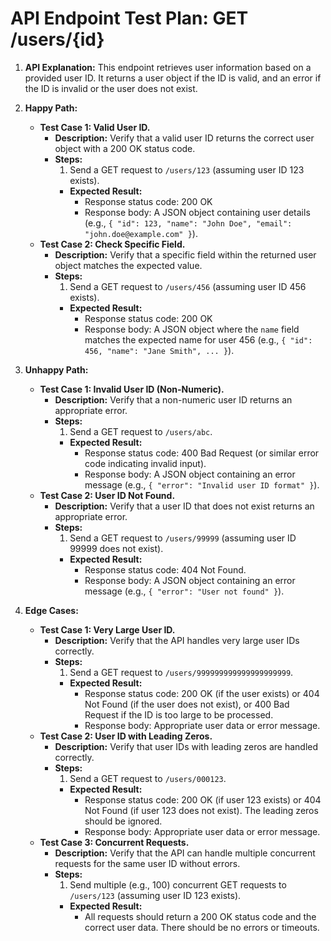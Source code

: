 # API Endpoint Test Plan: GET /users/{id}

1.  **API Explanation:** This endpoint retrieves user information based on a provided user ID. It returns a user object if the ID is valid, and an error if the ID is invalid or the user does not exist.

2.  **Happy Path:**
    *   **Test Case 1: Valid User ID.**
        *   **Description:** Verify that a valid user ID returns the correct user object with a 200 OK status code.
        *   **Steps:**
            1.  Send a GET request to `/users/123` (assuming user ID 123 exists).
            *   **Expected Result:**
                *   Response status code: 200 OK
                *   Response body: A JSON object containing user details (e.g., `{ "id": 123, "name": "John Doe", "email": "john.doe@example.com" }`).
    *   **Test Case 2: Check Specific Field.**
        *   **Description:** Verify that a specific field within the returned user object matches the expected value.
        *   **Steps:**
            1.  Send a GET request to `/users/456` (assuming user ID 456 exists).
            *   **Expected Result:**
                *   Response status code: 200 OK
                *   Response body: A JSON object where the `name` field matches the expected name for user 456 (e.g., `{ "id": 456, "name": "Jane Smith", ... }`).

3.  **Unhappy Path:**
    *   **Test Case 1: Invalid User ID (Non-Numeric).**
        *   **Description:** Verify that a non-numeric user ID returns an appropriate error.
        *   **Steps:**
            1.  Send a GET request to `/users/abc`.
            *   **Expected Result:**
                *   Response status code: 400 Bad Request (or similar error code indicating invalid input).
                *   Response body: A JSON object containing an error message (e.g., `{ "error": "Invalid user ID format" }`).
    *   **Test Case 2: User ID Not Found.**
        *   **Description:** Verify that a user ID that does not exist returns an appropriate error.
        *   **Steps:**
            1.  Send a GET request to `/users/99999` (assuming user ID 99999 does not exist).
            *   **Expected Result:**
                *   Response status code: 404 Not Found.
                *   Response body: A JSON object containing an error message (e.g., `{ "error": "User not found" }`).

4.  **Edge Cases:**
    *   **Test Case 1: Very Large User ID.**
        *   **Description:** Verify that the API handles very large user IDs correctly.
        *   **Steps:**
            1.  Send a GET request to `/users/999999999999999999999`.
            *   **Expected Result:**
                *   Response status code: 200 OK (if the user exists) or 404 Not Found (if the user does not exist), or 400 Bad Request if the ID is too large to be processed.
                *   Response body: Appropriate user data or error message.
    *   **Test Case 2: User ID with Leading Zeros.**
        *   **Description:** Verify that user IDs with leading zeros are handled correctly.
        *   **Steps:**
            1.  Send a GET request to `/users/000123`.
            *   **Expected Result:**
                *   Response status code: 200 OK (if user 123 exists) or 404 Not Found (if user 123 does not exist). The leading zeros should be ignored.
                *   Response body: Appropriate user data or error message.
    *   **Test Case 3: Concurrent Requests.**
        *   **Description:** Verify that the API can handle multiple concurrent requests for the same user ID without errors.
        *   **Steps:**
            1.  Send multiple (e.g., 100) concurrent GET requests to `/users/123` (assuming user ID 123 exists).
            *   **Expected Result:**
                *   All requests should return a 200 OK status code and the correct user data. There should be no errors or timeouts.
